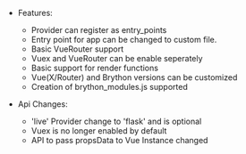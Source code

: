 * Features:
  * Provider can register as entry_points
  * Entry point for app can be changed to custom file.
  * Basic VueRouter support
  * Vuex and VueRouter can be enable seperately
  * Basic support for render functions
  * Vue(X/Router) and Brython versions can be customized
  * Creation of brython_modules.js supported

* Api Changes:
  * 'live' Provider change to 'flask' and is optional
  * Vuex is no longer enabled by default
  * API to pass propsData to Vue Instance changed
